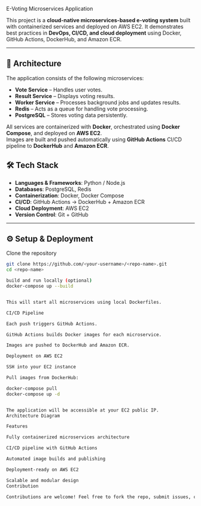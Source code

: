 E-Voting Microservices Application

This project is a **cloud-native microservices-based e-voting system** built with containerized services and deployed on AWS EC2. It demonstrates best practices in **DevOps, CI/CD, and cloud deployment** using Docker, GitHub Actions, DockerHub, and Amazon ECR.

---

## 🚀 Architecture

The application consists of the following microservices:

- **Vote Service** – Handles user votes.
- **Result Service** – Displays voting results.
- **Worker Service** – Processes background jobs and updates results.
- **Redis** – Acts as a queue for handling vote processing.
- **PostgreSQL** – Stores voting data persistently.

All services are containerized with **Docker**, orchestrated using **Docker Compose**, and deployed on **AWS EC2**.  
Images are built and pushed automatically using **GitHub Actions** CI/CD pipeline to **DockerHub** and **Amazon ECR**.


## 🛠️ Tech Stack

- **Languages & Frameworks**: Python / Node.js   
- **Databases**: PostgreSQL, Redis  
- **Containerization**: Docker, Docker Compose  
- **CI/CD**: GitHub Actions → DockerHub + Amazon ECR  
- **Cloud Deployment**: AWS EC2  
- **Version Control**: Git + GitHub  

---

## ⚙️ Setup & Deployment

Clone the repository
```bash
git clone https://github.com/<your-username>/<repo-name>.git
cd <repo-name>

build and run locally (optional)
docker-compose up --build


This will start all microservices using local Dockerfiles.

CI/CD Pipeline

Each push triggers GitHub Actions.

GitHub Actions builds Docker images for each microservice.

Images are pushed to DockerHub and Amazon ECR.

Deployment on AWS EC2

SSH into your EC2 instance

Pull images from DockerHub:

docker-compose pull
docker-compose up -d


The application will be accessible at your EC2 public IP.
Architecture Diagram

Features

Fully containerized microservices architecture

CI/CD pipeline with GitHub Actions

Automated image builds and publishing

Deployment-ready on AWS EC2

Scalable and modular design
Contribution

Contributions are welcome! Feel free to fork the repo, submit issues, or open pull requests.

